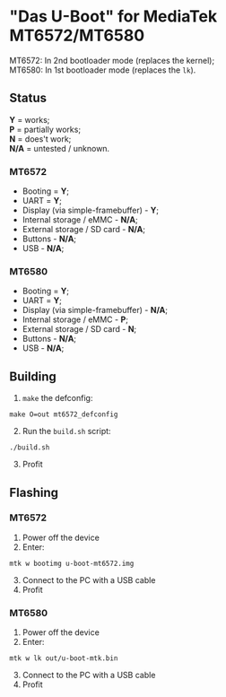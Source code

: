 # "Das U-Boot" for MediaTek MT6572/MT6580
MT6572: In 2nd bootloader mode (replaces the kernel);\
MT6580: In 1st bootloader mode (replaces the `lk`).

## Status
**Y** = works;\
**P** = partially works;\
**N** = does't work;\
**N/A** = untested / unknown.

### MT6572
* Booting = **Y**;
* UART = **Y**;
* Display (via simple-framebuffer) - **Y**;
* Internal storage / eMMC - **N/A**;
* External storage / SD card - **N/A**;
* Buttons - **N/A**;
* USB - **N/A**;

### MT6580
* Booting = **Y**;
* UART = **Y**;
* Display (via simple-framebuffer) - **N/A**;
* Internal storage / eMMC - **P**;
* External storage / SD card - **N**;
* Buttons - **N/A**;
* USB - **N/A**;

## Building
1. `make` the defconfig:
```
make O=out mt6572_defconfig
```
2. Run the `build.sh` script:
```
./build.sh
```

3. Profit

## Flashing
### MT6572
1. Power off the device
2. Enter:
```
mtk w bootimg u-boot-mt6572.img
```
3. Connect to the PC with a USB cable
4. Profit

### MT6580
1. Power off the device
2. Enter:
```
mtk w lk out/u-boot-mtk.bin
```
3. Connect to the PC with a USB cable
4. Profit
